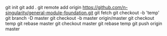 git init
git add .
git remote add origin https://github.com/n-singularity/general-module-foundation.git
git fetch
git checkout -b 'temp'
git branch -D master
git checkout -b master origin/master
git checkout temp
git rebase master
git checkout master
git rebase temp
git push origin master
